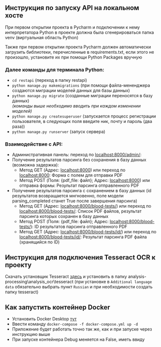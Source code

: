 ﻿## Инструкция по запуску API на локальном хосте #

При первом открытии проекта в Pycharm и подключении к нему интерпретатора Python в проекте должна была сгенерироваться
папка venv (виртуальная область Python)

Также при первом открытии проекта Pycharm должен автоматически загрузить библиотеки, перечисленные в requirements.txt,
если этого не произошло, установите их при помощи Python Packages вручную

### Далее команды для терминала Python:

- `cd restapi` (переход в папку restapi)
- `python manage.py makemigrations` (при помощи файла-мененджера создаются миграции моделей данных для базы данных)
- `python manage.py migrate` (созданные миграции переносятся в базу данных)  
  *(команды выше необходимо вводить при каждом изменении моделей)*
- `python manage.py createsuperuser` (запускается процесс регистрации пользователя, в следующих поля введите ник, почту
  и пароль (два раза))
- `python manage.py runserver` (запуск сервера)

### Взаимодействие с API:  
- Административная панель: переход по [localhost:8000/admin/](http://localhost:8000/admin/):
- Получение результатов парсинга без сохранения в базу данных (возможна задержка): 
  - Метод GET (Адрес: [localhost:8000](http://localhost:8000/)) или переход по [localhost:8000](http://localhost:8000/): Форма с полем для отправки PDF
  - Метод POST (Поля: {pdf_file: файл}; Адрес: [localhost:8000](http://localhost:8000/)) или отправка формы: Результат парсинга отправленного PDF
- Получение результатов парсинга с сохранением в базу данных (id результатов возвращается мнгновенно, поле модели parsing_completed станет True после завершения парсинга)
  - Метод GET (Адрес: [localhost:8000/blood-tests/](http://localhost:8000/blood-tests/)) или переход по [localhost:8000/blood-tests/](http://localhost:8000/blood-tests/): Список PDF файлов, результат парсинга которых сохранен в базу данных
  - Метод POST (Поля: {pdf_file: файл}; Адрес: [localhost:8000/blood-tests/](http://localhost:8000/blood-tests/)): ID результатов парсинга отправленного PDF
  - Метод GET (Адрес: [localhost:8000/blood-tests/id/](http://localhost:8000/blood-tests/id/)) или переход по [localhost:8000/blood-tests/id/](http://localhost:8000/blood-tests/id/): Результат парсинга PDF файла (хранящийся по ID)

## Инструкция для подключения Tesseract OCR к проекту

Скачать установщик Tesseract [здесь](https://github.com/UB-Mannheim/tesseract/wiki) и установить в папку
analysis-processing\analysis_ocr\tesseract (при установке в `Additional language data` обязательно выбрать пункт `Russian` и при необходимости создать папку tesseract)

## Как запустить контейнер Docker

- Установить Docker Desktop [тут](https://hub.docker.com/editions/community/docker-ce-desktop-windows)
- Ввести команду `docker-compose -f docker-compose.yml up -d`
- Приложение будет работать точно так же, как и при запуске через инструкцию выше
- При запуске контейнера Debug меняется на False, иметь ввиду